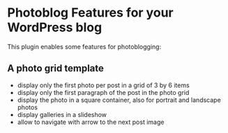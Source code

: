 # Photoblog Features for your WordPress blog

This plugin enables some features for photoblogging:

## A photo grid template

- display only the first photo per post in a grid of 3 by 6 items
- display only the first paragraph of the post in the photo grid
- display the photo in a square container, also for portrait and landscape photos
- display galleries in a slideshow
- allow to navigate with arrow to the next post image
